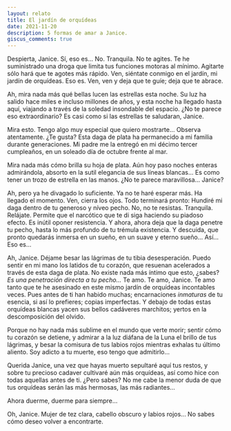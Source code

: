 ```yaml
---
layout: relato
title: El jardín de orquídeas
date: 2021-11-20
description: 5 formas de amar a Janice.
giscus_comments: true
---
```


Despierta, Janice. Sí, eso es... No. Tranquila. No te agites. Te he suministrado una droga que limita tus funciones motoras al mínimo. Agitarte sólo hará que te agotes más rápido. Ven, siéntate conmigo en el jardín, mi jardín de orquídeas. Eso es. Ven, ven y deja que te guíe; deja que te abrace. 

Ah, mira nada más qué bellas lucen las estrellas esta noche. Su luz ha salido hace miles e incluso millones de años, y esta noche ha llegado hasta aquí, viajando a través de la soledad insondable del espacio. ¿No te parece eso extraordinario? Es casi como si las estrellas te saludaran, Janice. 

Mira esto. Tengo algo muy especial que quiero mostrarte… Observa atentamente. ¿Te gusta? Esta daga de plata ha permanecido a mi familia durante generaciones. Mi padre me la entregó en mi décimo tercer cumpleaños, en un soleado día de octubre frente al mar. 

Mira nada más cómo brilla su hoja de plata. Aún hoy paso noches enteras admirándola, absorto en la sutil elegancia de sus líneas blancas… Es como tener un trozo de estrella en las manos. ¿No te parece maravillosa… Janice?

Ah, pero ya he divagado lo suficiente. Ya no te haré esperar más. Ha llegado el momento. Ven, cierra los ojos. Todo terminará pronto: Hundiré mi daga dentro de tu generoso y níveo pecho. No, no te resistas. Tranquila. Relájate. Permite que el narcótico que te di siga haciendo su piadoso efecto. Es inútil oponer resistencia. Y ahora, ahora deja que la daga penetre tu pecho, hasta lo más profundo de tu trémula existencia. Y descuida, que pronto quedarás inmersa en un sueño, en un suave y eterno sueño… Así… Eso es…

Ah, Janice. Déjame besar las lágrimas de tu tibia desesperación. Puedo sentir en mi mano los latidos de tu corazón, que resuenan acelerados a través de esta daga de plata. No existe nada más íntimo que esto, ¿sabes? *Es una penetración directa a tu pecho…* Te amo. Te amo, Janice. Te amo tanto que te he asesinado en este mismo jardín de orquídeas incontables veces. Pues antes de ti han habido muchas; encarnaciones *inmaturas* de tu esencia, si así lo prefieres; copias imperfectas. Y debajo de todas estas orquídeas blancas yacen sus bellos cadáveres marchitos; yertos en la descomposición del olvido. 

Porque no hay nada más sublime en el mundo que verte morir; sentir cómo tu corazón se detiene, y admirar a la luz diáfana de la Luna el brillo de tus lágrimas, y besar la comisura de tus labios rojos mientras exhalas tu último aliento. Soy adicto a tu muerte, eso tengo que admitirlo... 

Querida Janice, una vez que hayas muerto sepultaré aquí tus restos, y sobre tu precioso cadaver cultivaré aún más orquídeas, así como hice con todas aquellas antes de ti. ¿Pero sabes? No me cabe la menor duda de que tus orquídeas serán las más hermosas, las más radiantes... 

Ahora duerme, duerme para siempre…

Oh, Janice. Mujer de tez clara, cabello obscuro y labios rojos... No sabes cómo deseo volver a encontrarte. 